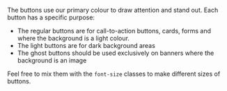 The buttons use our primary colour to draw attention and stand out. Each button has a specific purpose:

- The regular buttons are for call-to-action buttons, cards, forms and where the background is a light colour.
- The light buttons are for dark background areas
- The ghost buttons should be used exclusively on banners where the background is an image

Feel free to mix them with the `font-size` classes to make different sizes of buttons.
